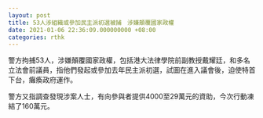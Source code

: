 ```yaml
---
layout: post
title: 53人涉組織或參加民主派初選被捕　涉嫌顛覆國家政權
date: 2021-01-06 22:36:09.000000000 +08:00
categories: rthk
---
```


警方拘捕53人，涉嫌顛覆國家政權，包括港大法律學院前副教授戴耀廷，和多名立法會前議員，指他們發起或參加去年民主派初選，試圖在進入議會後，迫使特首下台，癱瘓政府運作。

警方又指調查發現涉案人士，有向參與者提供4000至29萬元的資助，今次行動凍結了160萬元。
